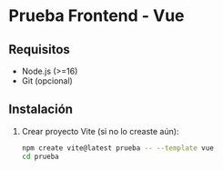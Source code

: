 # Prueba Frontend - Vue

## Requisitos
- Node.js (>=16)
- Git (opcional)

## Instalación
1. Crear proyecto Vite (si no lo creaste aún):
   ```bash
   npm create vite@latest prueba -- --template vue
   cd prueba
